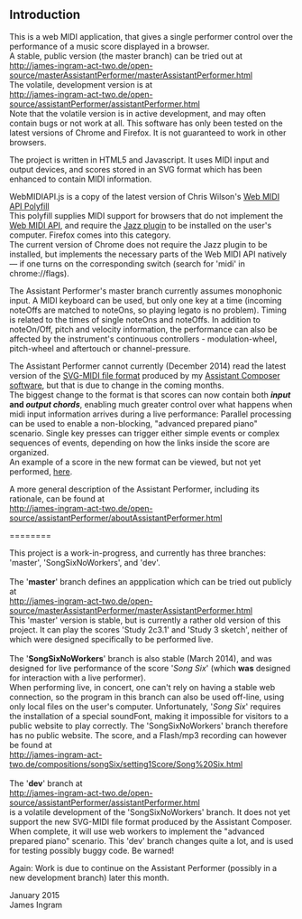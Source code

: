 
Introduction
------------
This is a web MIDI application, that gives a single performer control over the performance of a music score displayed in a browser.<br />
A stable, public version (the master branch) can be tried out at<br />
http://james-ingram-act-two.de/open-source/masterAssistantPerformer/masterAssistantPerformer.html<br />
The volatile, development version is at<br />
http://james-ingram-act-two.de/open-source/assistantPerformer/assistantPerformer.html<br />
Note that the volatile version is in active development, and may often contain bugs or not work at all.
This software has only been tested on the latest versions of Chrome and Firefox. It is not guaranteed to work in other browsers.

The project is written in HTML5 and Javascript. It uses MIDI input and output devices, and scores stored in an SVG format which has been enhanced to contain MIDI information.

WebMIDIAPI.js is a copy of the latest version of Chris Wilson's [Web MIDI API Polyfill](https://github.com/cwilso/WebMIDIAPIShim)<br />
This polyfill supplies MIDI support for browsers that do not implement the [Web MIDI API](http://webaudio.github.io/web-audio-api/), and require the [Jazz plugin](http://jazz-soft.net) to be installed on the user's computer. Firefox comes into this category.<br />
The current version of Chrome does not require the Jazz plugin to be installed, but implements the necessary parts of the Web MIDI API natively &mdash; if one turns on the corresponding switch (search for 'midi' in chrome://flags).

The Assistant Performer's master branch currently assumes monophonic input. A MIDI keyboard can be used, but only one key at a time (incoming noteOffs are matched to noteOns, so playing legato is no problem). Timing is related to the times of single noteOns and noteOffs. In addition to noteOn/Off, pitch and velocity information, the performance can also be affected by the instrument's continuous controllers - modulation-wheel, pitch-wheel and aftertouch or channel-pressure.

The Assistant Performer cannot currently (December 2014) read the latest version of the [SVG-MIDI file format](http://james-ingram-act-two.de/open-source/svgScoreExtensions.html) produced by my [Assistant Composer software](https://github.com/notator/Moritz), but that is due to change in the coming months.<br />
The biggest change to the format is that scores can now contain both **_input_ and _output chords_**, enabling much greater control over what happens when midi input information arrives during a live performance: Parallel processing can be used to enable a non-blocking, "advanced prepared piano" scenario. Single key presses can trigger either simple events or complex sequences of events, depending on how the links inside the score are organized.<br />
An example of a score in the new format can be viewed, but not yet performed, [here](http://james-ingram-act-two.de/open-source/assistantPerformer/scores/Study%203%20sketch%202.1%20-%20with%20input/Study%203%20sketch%202.html).

A more general description of the Assistant Performer, including its rationale, can be found at<br />
http://james-ingram-act-two.de/open-source/assistantPerformer/aboutAssistantPerformer.html

========

This project is a work-in-progress, and currently has three branches: 'master', 'SongSixNoWorkers', and 'dev'.<br />
<br />
The '<b>master</b>' branch defines an appplication which can be tried out publicly at<br />
http://james-ingram-act-two.de/open-source/masterAssistantPerformer/masterAssistantPerformer.html<br />
This 'master' version is stable, but is currently a rather old version of this project. It can play the scores 'Study 2c3.1' and 'Study 3 sketch', neither of which were designed specifically to be performed live.<br />
<br />
The '<b>SongSixNoWorkers</b>' branch is also stable (March 2014), and was designed for live performance of the score '<em>Song Six</em>' (which <b>was</b> designed for interaction with a live performer).<br />
When performing live, in concert, one can't rely on having a stable web connection, so the program in this branch can also be used off-line, using only local files on the user's computer. Unfortunately, '<em>Song Six</em>' requires the installation of a special soundFont, making it impossible for visitors to a public website to play correctly. The 'SongSixNoWorkers' branch therefore has no public website. The score, and a Flash/mp3 recording can however be found at<br />
http://james-ingram-act-two.de/compositions/songSix/setting1Score/Song%20Six.html<br />
<br />
The '<b>dev</b>' branch at<br />
http://james-ingram-act-two.de/open-source/assistantPerformer/assistantPerformer.html<br />
is a volatile development of the 'SongSixNoWorkers' branch. It does not yet support the new SVG-MIDI file format produced by the Assistant Composer. When complete, it will use web workers to implement the "advanced prepared piano" scenario. This 'dev' branch changes quite a lot, and is used for testing possibly buggy code. Be warned!<br />

Again: Work is due to continue on the Assistant Performer (possibly in a new development branch) later this month.

January 2015<br />
James Ingram
